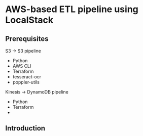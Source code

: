 # AWS-based ETL pipeline using LocalStack

## Prerequisites

S3 -> S3 pipeline

- Python
- AWS CLI
- Terraform
- tesseract-ocr
- poppler-utils

Kinesis -> DynamoDB pipeline

- Python
- Terraform
- 

## Introduction
